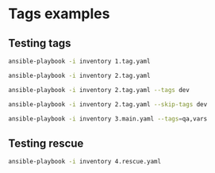 # Tags examples

## Testing tags
```sh
ansible-playbook -i inventory 1.tag.yaml
```
```sh
ansible-playbook -i inventory 2.tag.yaml
```
```sh
ansible-playbook -i inventory 2.tag.yaml --tags dev
```
```sh
ansible-playbook -i inventory 2.tag.yaml --skip-tags dev
```
```sh
ansible-playbook -i inventory 3.main.yaml --tags=qa,vars
```

## Testing rescue
```sh
ansible-playbook -i inventory 4.rescue.yaml
```

